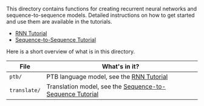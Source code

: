 This directory contains functions for creating recurrent neural networks
and sequence-to-sequence models. Detailed instructions on how to get started
and use them are available in the tutorials.

* [RNN Tutorial](http://tensorflow.org/tutorials/recurrent/)
* [Sequence-to-Sequence Tutorial](http://tensorflow.org/tutorials/seq2seq/)

Here is a short overview of what is in this directory.

File | What's in it?
--- | ---
`ptb/` | PTB language model, see the [RNN Tutorial](http://tensorflow.org/tutorials/recurrent/)
`translate/` | Translation model, see the [Sequence-to-Sequence Tutorial](http://tensorflow.org/tutorials/seq2seq/)
